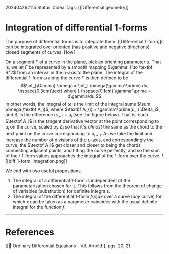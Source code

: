 202404262115
Status: #idea
Tags: [[Differential geometry]]

# Integration of differential 1-forms

The purpose of differential forms is to integrate them. [[Differential 1-form]]s can be integrated over oriented (has positive and negative directions) closed segments of curves. How?

On a segment $\Gamma$ of a curve in the plane, pick an orienting parameter $u$. That is, we let $\Gamma$ be represented by a smooth mapping $\gamma: I \to \textbf R^2$ from an interval in the $u$-axis to the plane. The integral of the differential 1-form $\omega$ along the curve $\Gamma$ is then defined to be
$$\int_{\Gamma} \omega = \int_I \omega(\gamma^\prime) du, \hspace{0.3cm}\text{ where  } \hspace{0.1cm} \gamma^\prime = d\gamma/du.$$
In other words, the integral of $\omega$ is the limit of the integral sums $\sum \omega(\textbf A_i)$, where $\textbf A_{i} = \gamma^\prime(u_i) \Delta_i$, and $\Delta_i$ is the difference $u_{i+1} - u_i$ (see the figure below). That is, each $\textbf A_i$ is the tangent derivative vector at the point corresponding to $u_i$ on the curve, scaled by $\Delta_i$ so that it's *almost* the same as the chord to the next point on the curve corresponding to $u_{i+1}$. As we take the limit and increase the number of divisions of the $u$-axis, and correspondingly the curve, the $\textbf A_i$ get closer and closer to being the chords connecting adjacent points, and fitting the curve perfectly, and so the sum of their 1-form values approaches the integral of the 1-form over the curve.
![[diff_1-form_integration.png]]

We end with two useful propositions.

1. The integral of a differential 1-form is independent of the parameterization chosen for it. This follows from the theorem of change of variables (substitution) for definite integrals.
2. The integral of the differential 1-form $f(x)dx$ over a curve (*any* curve) for which $x$ can be taken as a parameter coincides with the usual definite integral for the function $f$.

___
# References
[[📕 Ordinary Differential Equations - V.I. Arnold]], pgs. 20, 21.